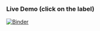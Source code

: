 ### Live Demo (click on the label) 
[![Binder](https://mybinder.org/badge_logo.svg)](https://mybinder.org/v2/gh/michaelpeterschmid/find_tv_shows_and_casts/HEAD?urlpath=%2Fdoc%2Ftree%2Ffind_tv_shows_and_casts.ipynb)
